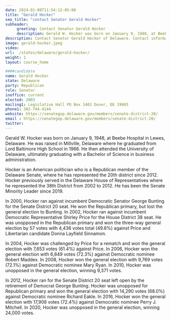 ```yaml
---
date: 2024-01-08T11:54:12-05:00
title: "Gerald Hocker"
seo_title: "contact Senator Gerald Hocker"
subheader:
     greeting: Contact Senator Gerald Hocker
     description: Gerald W. Hocker was born on January 9, 1948, at Beebe Hospital in Lewes, Delaware. He was raised in Millville, Delaware where he graduated from Lord Baltimore High School in 1966. He then attended the University of Delaware, ultimately graduating with a Bachelor of Science in business administration.
description: Contact Senator Gerald Hocker of Delaware. Contact information for Gerald Hocker includes email address, phone number, and mailing address.
image: gerald-hocker.jpeg
video:
url:  /states/delaware/gerald-hocker/
weight: 1
layout: course_home

####candidate
name: Gerald Hocker
state: Delaware
party: Republican
role: Senator
inoffice: current
elected: 2003
mailing1: Legislative Hall PO Box 1401 Dover, DE 19903
phone1: 302-744-4144
website: https://senategop.delaware.gov/members/senate-district-20/
email : https://senategop.delaware.gov/members/senate-district-20/
twitter:
---
```


Gerald W. Hocker was born on January 9, 1948, at Beebe Hospital in Lewes, Delaware. He was raised in Millville, Delaware where he graduated from Lord Baltimore High School in 1966. He then attended the University of Delaware, ultimately graduating with a Bachelor of Science in business administration.

Hocker is an American politician who is a Republican member of the Delaware Senate, where he has represented the 20th district since 2012. Hocker previously served in the Delaware House of Representatives where he represented the 38th District from 2002 to 2012. He has been the Senate Minority Leader since 2019.

In 2000, Hocker ran against incumbent Democratic Senator George Bunting for the Senate District 20 seat. He won the Republican primary, but lost the general election to Bunting. In 2002, Hocker ran against incumbent Democratic Representative Shirley Price for the House District 38 seat. He was unopposed in the Republican primary and won the three-way general election by 57 votes with 4,436 votes total (49.8%) against Price and Libertarian candidate Donna Layfield Sinnamon.

In 2004, Hocker was challenged by Price for a rematch and won the general election with 7,653 votes (61.4%) against Price. In 2006, Hocker won the general election with 6,849 votes (72.3%) against Democratic nominee Robert Maddex. In 2008, Hocker won the general election with 9,769 votes (72.1%) against Democratic nominee Mary Ryan. In 2010, Hocker was unopposed in the general election, winning 9,371 votes.

In 2012, Hocker ran for the Senate District 20 seat left open by the retirement of Democrat George Bunting. Hocker was unopposed for Republican primary and won the general election with 14,290 votes (68.0%) against Democratic nominee Richard Eakle. In 2016, Hocker won the general election with 17,908 votes (72.4%) against Democratic nominee Perry J. Mitchell. In 2020, Hocker was unopposed in the general election, winning 24,000 votes.
